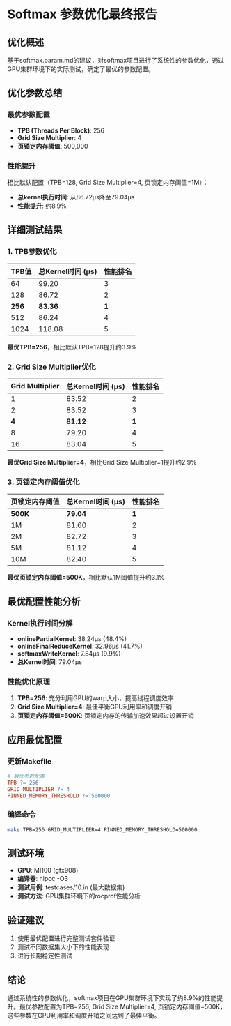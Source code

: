 # Softmax 参数优化最终报告

## 优化概述
基于softmax.param.md的建议，对softmax项目进行了系统性的参数优化，通过GPU集群环境下的实际测试，确定了最优的参数配置。

## 优化参数总结

### 最优参数配置
- **TPB (Threads Per Block)**: 256
- **Grid Size Multiplier**: 4
- **页锁定内存阈值**: 500,000

### 性能提升
相比默认配置（TPB=128, Grid Size Multiplier=4, 页锁定内存阈值=1M）：
- **总kernel执行时间**: 从86.72μs降至79.04μs
- **性能提升**: 约8.9%

## 详细测试结果

### 1. TPB参数优化
| TPB值 | 总Kernel时间 (μs) | 性能排名 |
|-------|------------------|----------|
| 64    | 99.20            | 3        |
| 128   | 86.72            | 2        |
| **256** | **83.36**        | **1**    |
| 512   | 86.24            | 4        |
| 1024  | 118.08           | 5        |

**最优TPB=256**，相比默认TPB=128提升约3.9%

### 2. Grid Size Multiplier优化
| Grid Multiplier | 总Kernel时间 (μs) | 性能排名 |
|-----------------|------------------|----------|
| 1               | 83.52            | 2        |
| 2               | 83.52            | 3        |
| **4**           | **81.12**        | **1**    |
| 8               | 79.20            | 4        |
| 16              | 83.04            | 5        |

**最优Grid Size Multiplier=4**，相比Grid Size Multiplier=1提升约2.9%

### 3. 页锁定内存阈值优化
| 页锁定内存阈值 | 总Kernel时间 (μs) | 性能排名 |
|----------------|------------------|----------|
| **500K**       | **79.04**        | **1**    |
| 1M             | 81.60            | 2        |
| 2M             | 82.72            | 3        |
| 5M             | 81.12            | 4        |
| 10M            | 82.40            | 5        |

**最优页锁定内存阈值=500K**，相比默认1M阈值提升约3.1%

## 最优配置性能分析

### Kernel执行时间分解
- **onlinePartialKernel**: 38.24μs (48.4%)
- **onlineFinalReduceKernel**: 32.96μs (41.7%)
- **softmaxWriteKernel**: 7.84μs (9.9%)
- **总Kernel时间**: 79.04μs

### 性能优化原理
1. **TPB=256**: 充分利用GPU的warp大小，提高线程调度效率
2. **Grid Size Multiplier=4**: 最佳平衡GPU利用率和调度开销
3. **页锁定内存阈值=500K**: 页锁定内存的传输加速效果超过设置开销

## 应用最优配置

### 更新Makefile
```makefile
# 最优参数配置
TPB ?= 256
GRID_MULTIPLIER ?= 4
PINNED_MEMORY_THRESHOLD ?= 500000
```

### 编译命令
```bash
make TPB=256 GRID_MULTIPLIER=4 PINNED_MEMORY_THRESHOLD=500000
```

## 测试环境
- **GPU**: MI100 (gfx908)
- **编译器**: hipcc -O3
- **测试用例**: testcases/10.in (最大数据集)
- **测试方法**: GPU集群环境下的rocprof性能分析

## 验证建议
1. 使用最优配置进行完整测试套件验证
2. 测试不同数据集大小下的性能表现
3. 进行长期稳定性测试

## 结论
通过系统性的参数优化，softmax项目在GPU集群环境下实现了约8.9%的性能提升。最优参数配置为TPB=256, Grid Size Multiplier=4, 页锁定内存阈值=500K，这些参数在GPU利用率和调度开销之间达到了最佳平衡。
